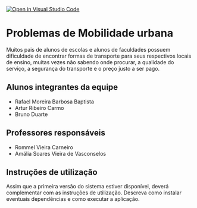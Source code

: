 [![Open in Visual Studio Code](https://classroom.github.com/assets/open-in-vscode-c66648af7eb3fe8bc4f294546bfd86ef473780cde1dea487d3c4ff354943c9ae.svg)](https://classroom.github.com/online_ide?assignment_repo_id=10769344&assignment_repo_type=AssignmentRepo)
# Problemas de Mobilidade urbana
Muitos pais de alunos de escolas e alunos de faculdades possuem dificuldade de encontrar formas de transporte para seus respectivos locais de ensino, muitas vezes não sabendo onde procurar, a qualidade do serviço, a segurança do transporte e o preço justo a ser pago.

## Alunos integrantes da equipe

* Rafael Moreira Barbosa Baptista
* Artur Ribeiro Carmo
* Bruno Duarte

## Professores responsáveis

* Rommel Vieira Carneiro
* Amália Soares Vieira de Vasconselos

## Instruções de utilização

Assim que a primeira versão do sistema estiver disponível, deverá complementar com as instruções de utilização. Descreva como instalar eventuais dependências e como executar a aplicação.
